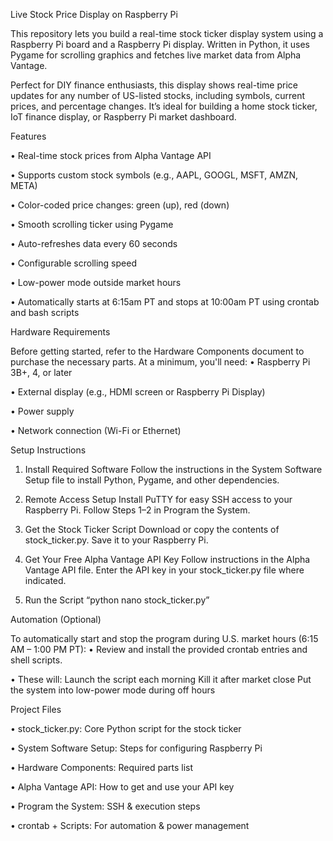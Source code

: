 Live Stock Price Display on Raspberry Pi

This repository lets you build a real-time stock ticker display system using a Raspberry Pi board and a Raspberry Pi display. Written in Python, it uses Pygame for scrolling graphics and fetches live market data from Alpha Vantage.

Perfect for DIY finance enthusiasts, this display shows real-time price updates for any number of US-listed stocks, including symbols, current prices, and percentage changes. It’s ideal for building a home stock ticker, IoT finance display, or Raspberry Pi market dashboard.

Features

•	Real-time stock prices from Alpha Vantage API

•	Supports custom stock symbols (e.g., AAPL, GOOGL, MSFT, AMZN, META)

•	Color-coded price changes: green (up), red (down)

•	Smooth scrolling ticker using Pygame

•	Auto-refreshes data every 60 seconds

•	Configurable scrolling speed

•	Low-power mode outside market hours

•	Automatically starts at 6:15am PT and stops at 10:00am PT using crontab and bash scripts


Hardware Requirements

Before getting started, refer to the Hardware Components document to purchase the necessary parts. At a minimum, you'll need:
•	Raspberry Pi 3B+, 4, or later

•	External display (e.g., HDMI screen or Raspberry Pi Display)

•	Power supply

•	Network connection (Wi-Fi or Ethernet)

Setup Instructions

1.	Install Required Software
Follow the instructions in the System Software Setup file to install Python, Pygame, and other dependencies.

2.	Remote Access Setup
Install PuTTY for easy SSH access to your Raspberry Pi.
Follow Steps 1–2 in Program the System.

3.	Get the Stock Ticker Script
Download or copy the contents of stock_ticker.py.
Save it to your Raspberry Pi.

4.	Get Your Free Alpha Vantage API Key
Follow instructions in the Alpha Vantage API file.
Enter the API key in your stock_ticker.py file where indicated.

5.	Run the Script “python nano stock_ticker.py”

Automation (Optional)

To automatically start and stop the program during U.S. market hours (6:15 AM – 1:00 PM PT):
•	Review and install the provided crontab entries and shell scripts.

•	These will:
	Launch the script each morning
	Kill it after market close
	Put the system into low-power mode during off hours

Project Files

•	stock_ticker.py: Core Python script for the stock ticker

•	System Software Setup: Steps for configuring Raspberry Pi

•	Hardware Components: Required parts list

•	Alpha Vantage API: How to get and use your API key

•	Program the System: SSH & execution steps

•	crontab + Scripts: For automation & power management
